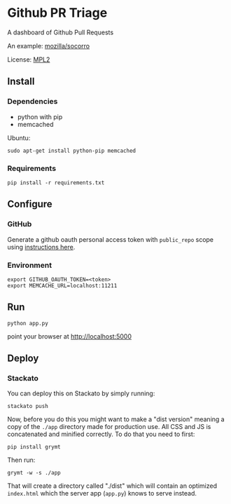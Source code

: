 # Github PR Triage

A dashboard of Github Pull Requests

An example: [mozilla/socorro](https://prs.paas.allizom.org)

License: [MPL2](http://www.mozilla.org/MPL/2.0/)


## Install

### Dependencies

 * python with pip
 * memcached

Ubuntu:

    sudo apt-get install python-pip memcached

### Requirements

    pip install -r requirements.txt

## Configure

### GitHub
Generate a github oauth personal access token with `public_repo` scope using
[instructions here](https://help.github.com/articles/creating-an-access-token-for-command-line-use).

### Environment

    export GITHUB_OAUTH_TOKEN=<token>
    export MEMCACHE_URL=localhost:11211

## Run

    python app.py

point your browser at [http://localhost:5000](http://localhost:5000)

## Deploy

### Stackato
You can deploy this on Stackato by simply running:


    stackato push

Now, before you do this you might want to make a "dist version" meaning a copy
of the `./app` directory made for production use. All CSS and JS is
concatenated and minified correctly. To do that you need to first:

    pip install grymt

Then run:

    grymt -w -s ./app

That will create a directory called "./dist" which will contain an optimized
`index.html` which the server app (`app.py`) knows to serve instead.
